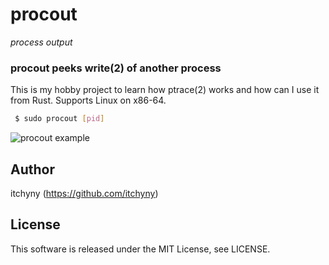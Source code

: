 # procout
_process output_

### procout peeks write(2) of another process
This is my hobby project to learn how ptrace(2) works and how can I use it from Rust.
Supports Linux on x86-64.

```sh
 $ sudo procout [pid]
```

![procout example](https://user-images.githubusercontent.com/375258/28751937-007fd6ec-754f-11e7-9806-30c296832874.gif)

## Author
itchyny (https://github.com/itchyny)

## License
This software is released under the MIT License, see LICENSE.
